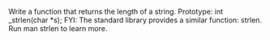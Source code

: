 Write a function that returns the length of a string. Prototype: int _strlen(char *s); FYI: The standard library provides a similar function: strlen. Run man strlen to learn more.
